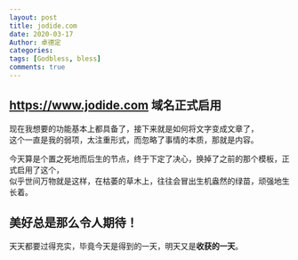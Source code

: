 ```yaml
---
layout: post
title: jodide.com
date: 2020-03-17
Author: 卓德定
categories: 
tags: [Godbless, bless]
comments: true
---
```


## <https://www.jodide.com> 域名正式启用

现在我想要的功能基本上都具备了，接下来就是如何将文字变成文章了，<br>
这个一直是我的弱项，太注重形式，而忽略了事情的本质，那就是内容。

今天算是个置之死地而后生的节点，终于下定了决心，换掉了之前的那个模板，正式启用了这个，<br>
似乎世间万物就是这样，在枯萎的草木上，往往会冒出生机盎然的绿苗，顽强地生长着。

## 美好总是那么令人期待！

天天都要过得充实，毕竟今天是得到的一天，明天又是**收获的一天**。
